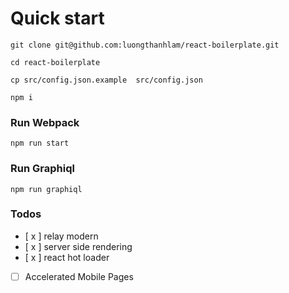 Quick start
===========
`git clone git@github.com:luongthanhlam/react-boilerplate.git`

`cd react-boilerplate`

`cp src/config.json.example  src/config.json`

`npm i`

### Run Webpack

`npm run start`

### Run Graphiql
`npm run graphiql`

### Todos
- [ x ] relay modern
- [ x ] server side rendering
- [ x ] react hot loader
- [ ] Accelerated Mobile Pages
